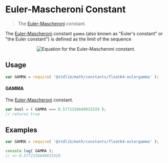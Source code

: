 # Euler-Mascheroni Constant

> The [Euler-Mascheroni][eulergamma] constant.

<section class="intro">

The [Euler-Mascheroni][eulergamma] constant `gamma` (also known as "Euler's constant" or "the Euler constant") is defined as the limit of the sequence

<!-- <equation class="equation" label="eq:eulergamma_constant" align="center" raw="\gamma = \lim_{n\to\infty} \left( \sum_{k=1}^n \frac{1}{k} - \ln n \right)" alt="Equation for the Euler-Mascheroni constant."> -->

<div class="equation" align="center" data-raw-text="\gamma = \lim_{n\to\infty} \left( \sum_{k=1}^n \frac{1}{k} - \ln n \right)" data-equation="eq:eulergamma_constant">
    <img src="https://cdn.rawgit.com/stdlib-js/stdlib/bca33e85fd9d88801e71ba3d54f04d7d21a8d49a/lib/node_modules/@stdlib/math/constants/float64-eulergamma/docs/img/eulergamma.svg" alt="Equation for the Euler-Mascheroni constant.">
    <br>
</div>

<!-- </equation> -->

</section>

<!-- /.intro -->


<section class="usage">

## Usage

``` javascript
var GAMMA = require( '@stdlib/math/constants/float64-eulergamma' );
```

#### GAMMA

The [Euler-Mascheroni][eulergamma] constant.

``` javascript
var bool = ( GAMMA === 0.5772156649015329 );
// returns true
```

</section>

<!-- /.usage -->


<section class="examples">

## Examples

<!-- TODO: better example -->

``` javascript
var GAMMA = require( '@stdlib/math/constants/float64-eulergamma' );

console.log( GAMMA );
// => 0.5772156649015329
```

</section>

<!-- /.examples -->


<section class="links">

[eulergamma]: http://mathworld.wolfram.com/Euler-MascheroniConstant.html

</section>

<!-- /.links -->
